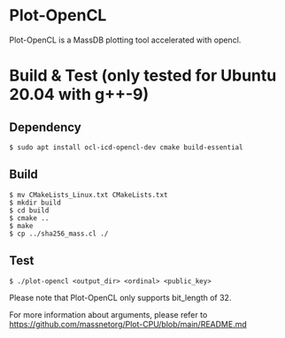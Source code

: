 # Plot-OpenCL
Plot-OpenCL is a MassDB plotting tool accelerated with opencl.

# Build & Test (only tested for Ubuntu 20.04 with g++-9)

## Dependency
```
$ sudo apt install ocl-icd-opencl-dev cmake build-essential
```

## Build
```
$ mv CMakeLists_Linux.txt CMakeLists.txt
$ mkdir build
$ cd build
$ cmake ..
$ make
$ cp ../sha256_mass.cl ./
```

## Test
```
$ ./plot-opencl <output_dir> <ordinal> <public_key>
```
Please note that Plot-OpenCL only supports bit_length of 32.

For more information about arguments, please refer to https://github.com/massnetorg/Plot-CPU/blob/main/README.md

